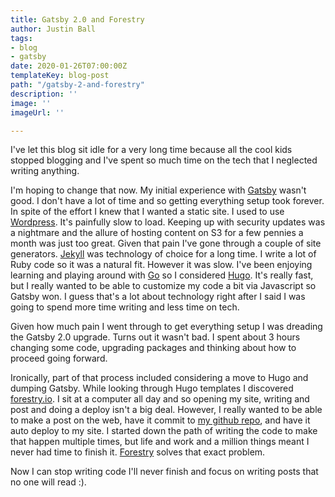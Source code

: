 ```yaml
---
title: Gatsby 2.0 and Forestry
author: Justin Ball
tags:
- blog
- gatsby
date: 2020-01-26T07:00:00Z
templateKey: blog-post
path: "/gatsby-2-and-forestry"
description: ''
image: ''
imageUrl: ''

---
```

I've let this blog sit idle for a very long time because all the cool kids stopped blogging and I've spent so much time on the tech that I neglected writing anything. 

I'm hoping to change that now. My initial experience with [Gatsby](https://www.gatsbyjs.org/ "gatsby.js") wasn't good. I don't have a lot of time and so getting everything setup took forever. In spite of the effort I knew that I wanted a static site. I used to use [Wordpress](https://wordpress.org/). It's painfully slow to load. Keeping up with security updates was a nightmare and the allure of hosting content on S3 for a few pennies a month was just too great. Given that pain I've gone through a couple of site generators. [Jekyll](https://jekyllrb.com/) was technology of choice for a long time. I write a lot of Ruby code so it was a natural fit. However it was slow. I've been enjoying learning and playing around with [Go](https://golang.org/) so I considered [Hugo](https://gohugo.io/). It's really fast, but I really wanted to be able to customize my code a bit via Javascript so Gatsby won. I guess that's a lot about technology right after I said I was going to spend more time writing and less time on tech.

Given how much pain I went through to get everything setup I was dreading the Gatsby 2.0 upgrade. Turns out it wasn't bad. I spent about 3 hours changing some code, upgrading packages and thinking about how to proceed going forward.

Ironically, part of that process included considering a move to Hugo and dumping Gatsby. While looking through Hugo templates I discovered [forestry.io](https://forestry.io/). I sit at a computer all day and so opening my site, writing and post and doing a deploy isn't a big deal. However, I really wanted to be able to make a post on the web, have it commit to [my github repo](https://github.com/jbasdf/justinball "Justin Ball"), and have it auto deploy to my site. I started down the path of writing the code to make that happen multiple times, but life and work and a million things meant I never had time to finish it. [Forestry](https://forestry.io/) solves that exact problem. 

Now I can stop writing code I'll never finish and focus on writing posts that no one will read :). 